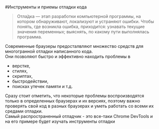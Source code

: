 #Инструменты и приемы отладки кода
>Отла́дка — этап разработки компьютерной программы, на котором обнаруживают, локализуют и устраняют ошибки. Чтобы понять, где возникла ошибка, приходится: узнавать текущие значения переменных; выяснять, по какому пути выполнялась программа.

Современные браузеры предосталвляют множество средств для многогранной отладки написанного кода.     
Они позволяют быстро и эффективно находить проблемы в
* верстке,
* стилях,
* скриптах,
* быстродействии,
* поисках утечек памяти и т.д.  
 
Сразу стоит отметить, что некоторые проблемы воспроизводятся только в определенных браузерах и их версиях, поэтому важно проверять свой код в разных браузерах и уметь работать со всеми их средами отладки.    
Самый распространенный отладчик - это все-таки Chrome DevTools и на его примере будет изучать инструменты отладки
